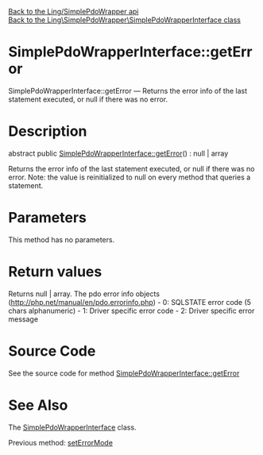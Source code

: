 [Back to the Ling/SimplePdoWrapper api](https://github.com/lingtalfi/SimplePdoWrapper/blob/master/doc/api/Ling/SimplePdoWrapper.md)<br>
[Back to the Ling\SimplePdoWrapper\SimplePdoWrapperInterface class](https://github.com/lingtalfi/SimplePdoWrapper/blob/master/doc/api/Ling/SimplePdoWrapper/SimplePdoWrapperInterface.md)


SimplePdoWrapperInterface::getError
================



SimplePdoWrapperInterface::getError — Returns the error info of the last statement executed, or null if there was no error.




Description
================


abstract public [SimplePdoWrapperInterface::getError](https://github.com/lingtalfi/SimplePdoWrapper/blob/master/doc/api/Ling/SimplePdoWrapper/SimplePdoWrapperInterface/getError.md)() : null | array




Returns the error info of the last statement executed, or null if there was no error.
Note: the value is reinitialized to null on every method that queries a statement.




Parameters
================

This method has no parameters.


Return values
================

Returns null | array.
The pdo error info objects (http://php.net/manual/en/pdo.errorinfo.php)     - 0: SQLSTATE error code (5 chars alphanumeric)
     - 1: Driver specific error code
     - 2: Driver specific error message







Source Code
===========
See the source code for method [SimplePdoWrapperInterface::getError](https://github.com/lingtalfi/SimplePdoWrapper/blob/master/SimplePdoWrapperInterface.php#L242-L242)


See Also
================

The [SimplePdoWrapperInterface](https://github.com/lingtalfi/SimplePdoWrapper/blob/master/doc/api/Ling/SimplePdoWrapper/SimplePdoWrapperInterface.md) class.

Previous method: [setErrorMode](https://github.com/lingtalfi/SimplePdoWrapper/blob/master/doc/api/Ling/SimplePdoWrapper/SimplePdoWrapperInterface/setErrorMode.md)<br>

